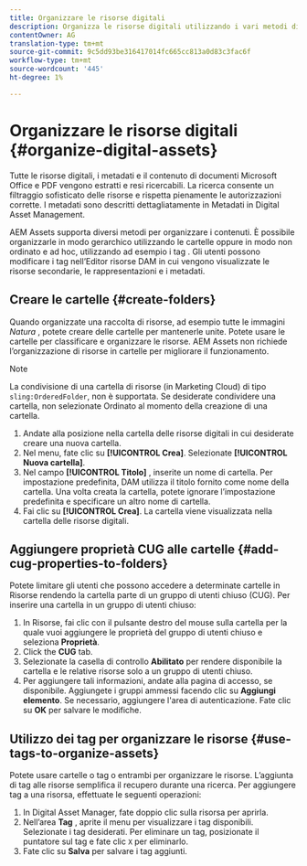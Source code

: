```yaml
---
title: Organizzare le risorse digitali
description: Organizza le risorse digitali utilizzando i vari metodi disponibili in Risorse Adobe Experience Manager.
contentOwner: AG
translation-type: tm+mt
source-git-commit: 9c5dd93be316417014fc665cc813a0d83c3fac6f
workflow-type: tm+mt
source-wordcount: '445'
ht-degree: 1%

---
```



# Organizzare le risorse digitali {#organize-digital-assets}

Tutte le risorse digitali, i metadati e il contenuto di documenti Microsoft Office e PDF vengono estratti e resi ricercabili. La ricerca consente un filtraggio sofisticato delle risorse e rispetta pienamente le autorizzazioni corrette. I metadati sono descritti dettagliatamente in Metadati in Digital Asset Management.

 AEM Assets supporta diversi metodi per organizzare i contenuti. È possibile organizzarle in modo gerarchico utilizzando le cartelle oppure in modo non ordinato e ad hoc, utilizzando ad esempio i tag . Gli utenti possono modificare i tag nell’Editor risorse DAM in cui vengono visualizzate le risorse secondarie, le rappresentazioni e i metadati.

## Creare le cartelle {#create-folders}

Quando organizzate una raccolta di risorse, ad esempio tutte le immagini *Natura* , potete creare delle cartelle per mantenerle unite. Potete usare le cartelle per classificare e organizzare le risorse.  AEM Assets non richiede l’organizzazione di risorse in cartelle per migliorare il funzionamento.

>[!NOTE]
>
>La condivisione di una cartella di risorse (in Marketing Cloud) di tipo `sling:OrderedFolder`, non è supportata. Se desiderate condividere una cartella, non selezionate Ordinato al momento della creazione di una cartella.

1. Andate alla posizione nella cartella delle risorse digitali in cui desiderate creare una nuova cartella.
1. Nel menu, fate clic su **[!UICONTROL Crea]**. Selezionate **[!UICONTROL Nuova cartella]**.
1. Nel campo **[!UICONTROL Titolo]** , inserite un nome di cartella. Per impostazione predefinita, DAM utilizza il titolo fornito come nome della cartella. Una volta creata la cartella, potete ignorare l’impostazione predefinita e specificare un altro nome di cartella.
1. Fai clic su **[!UICONTROL Crea]**. La cartella viene visualizzata nella cartella delle risorse digitali.

## Aggiungere proprietà CUG alle cartelle {#add-cug-properties-to-folders}

Potete limitare gli utenti che possono accedere a determinate cartelle in Risorse rendendo la cartella parte di un gruppo di utenti chiuso (CUG). Per inserire una cartella in un gruppo di utenti chiuso:

1. In Risorse, fai clic con il pulsante destro del mouse sulla cartella per la quale vuoi aggiungere le proprietà del gruppo di utenti chiuso e seleziona **Proprietà**.
1. Click the **CUG** tab.
1. Selezionate la casella di controllo **Abilitato** per rendere disponibile la cartella e le relative risorse solo a un gruppo di utenti chiuso.
1. Per aggiungere tali informazioni, andate alla pagina di accesso, se disponibile. Aggiungete i gruppi ammessi facendo clic su **Aggiungi elemento**. Se necessario, aggiungere l&#39;area di autenticazione. Fate clic su **OK** per salvare le modifiche.

## Utilizzo dei tag per organizzare le risorse {#use-tags-to-organize-assets}

Potete usare cartelle o tag o entrambi per organizzare le risorse. L’aggiunta di tag alle risorse semplifica il recupero durante una ricerca. Per aggiungere tag a una risorsa, effettuate le seguenti operazioni:

1. In Digital Asset Manager, fate doppio clic sulla risorsa per aprirla.
1. Nell’area **Tag** , aprite il menu per visualizzare i tag disponibili. Selezionate i tag desiderati. Per eliminare un tag, posizionate il puntatore sul tag e fate clic `X` per eliminarlo.
1. Fate clic su **Salva** per salvare i tag aggiunti.
